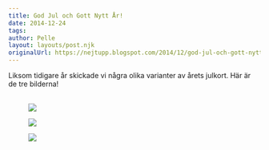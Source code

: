 ```yaml
---
title: God Jul och Gott Nytt År!
date: 2014-12-24
tags: 	
author: Pelle
layout: layouts/post.njk
originalUrl: https://nejtupp.blogspot.com/2014/12/god-jul-och-gott-nytt-ar.html
---
```


Liksom tidigare år skickade vi några olika varianter av årets julkort. Här är de tre bilderna!<br><br>

<figure>
	<img src="../../../../img/Julfoto-PERK9141.jpg">
</figure>



<figure>
	<img src="../../../../img/Julfoto-PERK9222.jpg">
</figure>



<figure>
	<img src="../../../../img/Julfoto-PERK9084.jpg">
</figure>


